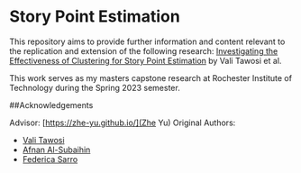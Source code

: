 # Story Point Estimation

This repository aims to provide further information and content relevant to the replication and extension of the following research: [Investigating the Effectiveness of Clustering for Story Point Estimation](https://github.com/SOLAR-group/LHC-SE) by Vali Tawosi et al.

This work serves as my masters capstone research at Rochester Institute of Technology during the Spring 2023 semester.

##Acknowledgements

Advisor: [https://zhe-yu.github.io/](Zhe Yu)
Original Authors:
- [Vali Tawosi](https://vtawosi.github.io/)
- [Afnan Al-Subaihin](https://afnan.ws/)
- [Federica Sarro](http://www0.cs.ucl.ac.uk/staff/F.Sarro/)
